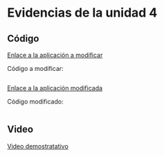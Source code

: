 # Evidencias de la unidad 4

## Código

[Enlace a la aplicación a modificar](https://editor.p5js.org/generative-design/full/HkrbeqqqTJV)

Código a modificar:

``` js

```

[Enlace a la aplicación modificada](URL)

Código modificado:

``` js

```

## Video

[Video demostratativo](URL)


